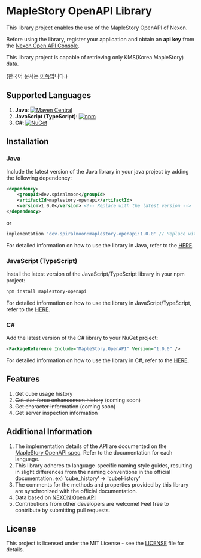 # MapleStory OpenAPI Library

This library project enables the use of the MapleStory OpenAPI of Nexon.

Before using the library, register your application and obtain an **api key** from the [Nexon Open API Console](https://openapi.nexon.com/my-application/).

This library project is capable of retrieving only KMS(Korea MapleStory) data.

(한국어 문서는 [이쪽](./README-ko.md)입니다.)

## Supported Languages

1. **Java**: [![Maven Central](https://img.shields.io/maven-central/v/dev.spiralmoon/maplestory-openapi)](https://search.maven.org/artifact/dev.spiralmoon/maplestory-openapi)
2. **JavaScript (TypeScript)**: [![npm](https://img.shields.io/npm/v/maplestory-openapi)](https://www.npmjs.com/package/maplestory-openapi)
3. **C#**: [![NuGet](https://img.shields.io/nuget/v/MapleStory.OpenAPI)](https://www.nuget.org/packages/MapleStory.OpenAPI)

## Installation

### Java

Include the latest version of the Java library in your java project by adding the following dependency:

```xml
<dependency>
    <groupId>dev.spiralmoon</groupId>
    <artifactId>maplestory-openapi</artifactId>
    <version>1.0.0</version> <!-- Replace with the latest version -->
</dependency>
```
or
```groovy
implementation 'dev.spiralmoon:maplestory-openapi:1.0.0' // Replace with the latest version
```

For detailed information on how to use the library in Java, refer to the [HERE](./java/README.md).

### JavaScript (TypeScript)

Install the latest version of the JavaScript/TypeScript library in your npm project:

```bash
npm install maplestory-openapi
```

For detailed information on how to use the library in JavaScript/TypeScript, refer to the [HERE](./js/README.md).

### C#

Add the latest version of the C# library to your NuGet project:


```xml
<PackageReference Include="MapleStory.OpenAPI" Version="1.0.0" />
```


For detailed information on how to use the library in C#, refer to the [HERE](./csharp/README.md).

## Features

1. Get cube usage history
2. ~~Get star-force enhancement history~~ (coming soon)
3. ~~Get character information~~ (coming soon)
4. Get server inspection information

## Additional Information

1. The implementation details of the API are documented on the [MapleStory OpenAPI spec](https://openapi.nexon.com/game/maplestory). Refer to the documentation for each language.
2. This library adheres to language-specific naming style guides, resulting in slight differences from the naming conventions in the official documentation. ex) 'cube_history' -> 'cubeHistory'
3. The comments for the methods and properties provided by this library are synchronized with the official documentation.
4. Data based on [NEXON Open API](https://openapi.nexon.com)
5. Contributions from other developers are welcome! Feel free to contribute by submitting pull requests.

## License

This project is licensed under the MIT License - see the [LICENSE](./LICENSE) file for details.